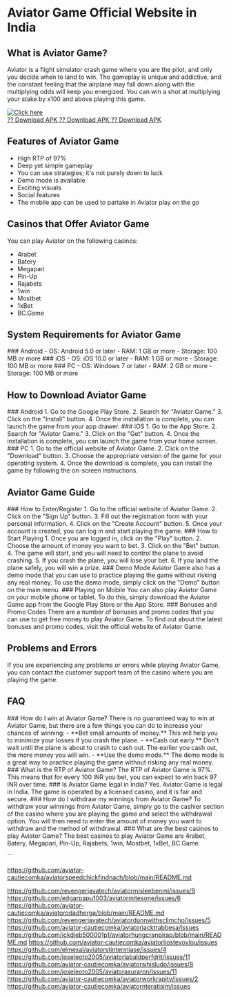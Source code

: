 # Aviator Game Official Website in India

## What is Aviator Game?

Aviator is a flight simulator crash game where you are the pilot, and
only you decide when to land to win. The gameplay is unique and
addictive, and the constant feeling that the airplane may fall down
along with the multiplying odds will keep you energized. You can win a
shot at multiplying your stake by x100 and above playing this game.

[![Click
here](https://readscoops.com/wp-content/uploads/2023/03/Readscoop-aviator-1-1.jpg)](https://traff.sbs/deff?key=aviator+game+official+website)\
[?? Download APK ?? Download APK ?? Download
APK](https://traff.sbs/deff?key=aviator+game+official+website)

## Features of Aviator Game

-   High RTP of 97%
-   Deep yet simple gameplay
-   You can use strategies; it's not purely down to luck
-   Demo mode is available
-   Exciting visuals
-   Social features
-   The mobile app can be used to partake in Aviator play on the go

## Casinos that Offer Aviator Game

You can play Aviator on the following casinos:

-   4rabet
-   Batery
-   Megapari
-   Pin-Up
-   Rajabets
-   1win
-   Mostbet
-   1xBet
-   BC.Game

## System Requirements for Aviator Game

\### Android - OS: Android 5.0 or later - RAM: 1 GB or more - Storage:
100 MB or more \### iOS - OS: iOS 10.0 or later - RAM: 1 GB or more -
Storage: 100 MB or more \### PC - OS: Windows 7 or later - RAM: 2 GB or
more - Storage: 100 MB or more

## How to Download Aviator Game

\### Android 1. Go to the Google Play Store. 2. Search for "Aviator
Game." 3. Click on the "Install" button. 4. Once the
installation is complete, you can launch the game from your app drawer.
\### iOS 1. Go to the App Store. 2. Search for "Aviator Game." 3.
Click on the "Get" button. 4. Once the installation is complete,
you can launch the game from your home screen. \### PC 1. Go to the
official website of Aviator Game. 2. Click on the "Download"
button. 3. Choose the appropriate version of the game for your operating
system. 4. Once the download is complete, you can install the game by
following the on-screen instructions.

## Aviator Game Guide

\### How to Enter/Register 1. Go to the official website of Aviator
Game. 2. Click on the "Sign Up" button. 3. Fill out the
registration form with your personal information. 4. Click on the
"Create Account" button. 5. Once your account is created, you can
log in and start playing the game. \### How to Start Playing 1. Once you
are logged in, click on the "Play" button. 2. Choose the amount of
money you want to bet. 3. Click on the "Bet" button. 4. The game
will start, and you will need to control the plane to avoid crashing. 5.
If you crash the plane, you will lose your bet. 6. If you land the plane
safely, you will win a prize. \### Demo Mode Aviator Game also has a
demo mode that you can use to practice playing the game without risking
any real money. To use the demo mode, simply click on the "Demo"
button on the main menu. \### Playing on Mobile You can also play
Aviator Game on your mobile phone or tablet. To do this, simply download
the Aviator Game app from the Google Play Store or the App Store. \###
Bonuses and Promo Codes There are a number of bonuses and promo codes
that you can use to get free money to play Aviator Game. To find out
about the latest bonuses and promo codes, visit the official website of
Aviator Game.

## Problems and Errors

If you are experiencing any problems or errors while playing Aviator
Game, you can contact the customer support team of the casino where you
are playing the game.

## FAQ

\### How do I win at Aviator Game? There is no guaranteed way to win at
Aviator Game, but there are a few things you can do to increase your
chances of winning: - \*\*Bet small amounts of money.\*\* This will help
you to minimize your losses if you crash the plane. - \*\*Cash out
early.\*\* Don\'t wait until the plane is about to crash to cash out.
The earlier you cash out, the more money you will win. - \*\*Use the
demo mode.\*\* The demo mode is a great way to practice playing the game
without risking any real money. \### What is the RTP of Aviator Game?
The RTP of Aviator Game is 97%. This means that for every 100 INR you
bet, you can expect to win back 97 INR over time. \### Is Aviator Game
legal in India? Yes. Aviator Game is legal in India. The game is
operated by a licensed casino, and it is fair and secure. \### How do I
withdraw my winnings from Aviator Game? To withdraw your winnings from
Aviator Game, simply go to the cashier section of the casino where you
are playing the game and select the withdrawal option. You will then
need to enter the amount of money you want to withdraw and the method of
withdrawal. \### What are the best casinos to play Aviator Game? The
best casinos to play Aviator Game are 4rabet, Batery, Megapari, Pin-Up,
Rajabets, 1win, Mostbet, 1xBet, BC.Game.

\`\`\`

https://github.com/aviator-cautiecomka/aviatorspeedchickfindnach/blob/main/README.md

https://github.com/revengerjavatech/aviatormisleebenmi/issues/9
https://github.com/edgarpapu1003/aviatormitesone/issues/6
https://github.com/aviator-cautiecomka/aviatorodadherga/blob/main/README.md
https://github.com/revengerjavatech/aviatordunnwithsclimcho/issues/5
https://github.com/aviator-cautiecomka/aviatorjacktrabbesa/issues
https://github.com/jckdjeb500001p1/aviatorhungcranpirap/blob/main/README.md
https://github.com/aviator-cautiecomka/aviatorliostevovlou/issues
https://github.com/elmexal/aviatorstintermiase/issues/4
https://github.com/joseleoto2005/aviatorlabaldperfdrit/issues/11
https://github.com/aviator-cautiecomka/aviatorsihisludo/issues/8
https://github.com/joseleoto2005/aviatorasuraron/issues/11
https://github.com/aviator-cautiecomka/aviatorworkrapity/issues/2
https://github.com/aviator-cautiecomka/aviatornteratisim/issues

